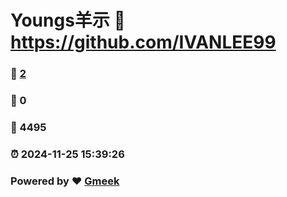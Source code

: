 # Youngs羊示 :link: https://github.com/IVANLEE99 
### :page_facing_up: [2](https://github.com/IVANLEE99/tag.html) 
### :speech_balloon: 0 
### :hibiscus: 4495 
### :alarm_clock: 2024-11-25 15:39:26 
### Powered by :heart: [Gmeek](https://github.com/Meekdai/Gmeek)

